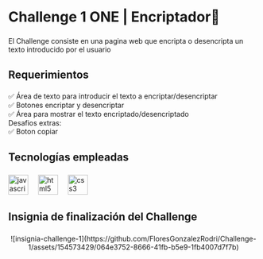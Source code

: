<h1 align="left">Challenge 1 ONE | Encriptador👋</h1>

###

<p align="left">El Challenge consiste en una pagina web que encripta o desencripta un texto introducido por el usuario</p>

###

<h2 align="left">Requerimientos</h2>

###

<p align="left">✅ Área de texto para introducir el texto a encriptar/desencriptar<br>✅ Botones encriptar y desencriptar<br>✅ Área para mostrar el texto encriptado/desencriptado<br>Desafios extras:<br>✅ Boton copiar</p>

###

<h2 align="left">Tecnologías empleadas</h2>

###

<div align="left">
  <img src="https://cdn.jsdelivr.net/gh/devicons/devicon/icons/javascript/javascript-original.svg" height="40" alt="javascript logo"  />
  <img width="12" />
  <img src="https://cdn.jsdelivr.net/gh/devicons/devicon/icons/html5/html5-original.svg" height="40" alt="html5 logo"  />
  <img width="12" />
  <img src="https://cdn.jsdelivr.net/gh/devicons/devicon/icons/css3/css3-original.svg" height="40" alt="css3 logo"  />
</div>

###

<h2 align="left">Insignia de finalización del Challenge</h2>

###

<div align="center">
  ![insignia-challenge-1](https://github.com/FloresGonzalezRodri/Challenge-1/assets/154573429/064e3752-8666-41fb-b5e9-1fb4007d7f7b)

</div>

###
